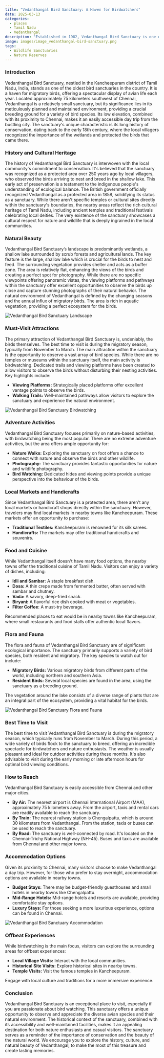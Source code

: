 ```yaml
---
title: "Vedanthangal Bird Sanctuary: A Haven for Birdwatchers"
date: 2025-03-13
categories:
  - places
  - Tamil Nadu
  - Vedanthangal
description: "Established in 1982, Vedanthangal Bird Sanctuary is one of the oldest bird sanctuaries in India. Located near the town of Vedanthangal in Anantapuram district, Tamil Nadu, this sanctuary is a paradise for birdwatchers and home to diverse avian species including migratory birds that visit during winter."
image: images/image_vedanthangal-bird-sanctuary.png
tags: 
  - Wildlife Sanctuaries
  - Nature Reserves
---
```



### **Introduction**

Vedanthangal Bird Sanctuary, nestled in the Kancheepuram district of Tamil Nadu, India, stands as one of the oldest bird sanctuaries in the country.  It is a haven for migratory birds, offering a spectacular display of avian life each year. Located approximately 75 kilometers southwest of Chennai, Vedanthangal is a relatively small sanctuary, but its significance lies in its meticulously planned and maintained environment, providing a crucial breeding ground for a variety of bird species. Its low elevation, combined with its proximity to Chennai, makes it an easily accessible day trip from the bustling city. The sanctuary's unique characteristic is its long history of conservation, dating back to the early 18th century, where the local villagers recognized the importance of the wetlands and protected the birds that came there.

### **History and Cultural Heritage**

The history of Vedanthangal Bird Sanctuary is interwoven with the local community's commitment to conservation. It's believed that the sanctuary was recognized as a protected area over 250 years ago by local villagers, who observed the birds arriving to nest and breed in the shallow lake. This early act of preservation is a testament to the indigenous people's understanding of ecological balance. The British government officially recognized Vedanthangal as a protected area in 1858, solidifying its status as a sanctuary.  While there aren't specific temples or cultural sites directly within the sanctuary's boundaries, the nearby areas reflect the rich cultural heritage of Tamil Nadu, including ancient temples and traditional festivals celebrating local deities. The very existence of the sanctuary showcases a cultural respect for nature and wildlife that is deeply ingrained in the local communities.

###  **Natural Beauty**

Vedanthangal Bird Sanctuary’s landscape is predominantly wetlands, a shallow lake surrounded by scrub forests and agricultural lands. The key feature is the large, shallow lake which is crucial for the birds to nest and feed.  The surrounding vegetation provides shelter and acts as a buffer zone. The area is relatively flat, enhancing the views of the birds and creating a perfect spot for photography. While there are no specific viewpoints offering panoramic vistas, the viewing platforms and pathways within the sanctuary offer excellent opportunities to observe the birds up close and capture stunning photographs of their natural behavior.  The natural environment of Vedanthangal is defined by the changing seasons and the annual influx of migratory birds. The area is rich in aquatic vegetation, providing a perfect ecosystem for the birds.

<img src="placeholder_image_Vedanthangal_landscape.jpg" alt="Vedanthangal Bird Sanctuary Landscape">

### **Must-Visit Attractions**

The primary attraction of Vedanthangal Bird Sanctuary is, undeniably, the birds themselves. The best time to visit is during the migratory season, typically from November to March. The main attraction within the sanctuary is the opportunity to observe a vast array of bird species.  While there are no temples or museums within the sanctuary itself, the main activity is birdwatching. Dedicated trails and viewing platforms have been created to allow visitors to observe the birds without disturbing their nesting activities.  Key highlights include:

*   **Viewing Platforms:** Strategically placed platforms offer excellent vantage points to observe the birds.
*   **Walking Trails:**  Well-maintained pathways allow visitors to explore the sanctuary and experience the natural environment.

<img src="placeholder_image_Vedanthangal_birdwatching.jpg" alt="Vedanthangal Bird Sanctuary Birdwatching">

### **Adventure Activities**

Vedanthangal Bird Sanctuary focuses primarily on nature-based activities, with birdwatching being the most popular. There are no extreme adventure activities, but the area offers ample opportunity for:

*   **Nature Walks:** Exploring the sanctuary on foot offers a chance to connect with nature and observe the birds and other wildlife.
*   **Photography:** The sanctuary provides fantastic opportunities for nature and wildlife photography.
*   **Bird Watching:** Dedicated hides and viewing points provide a unique perspective into the behaviour of the birds.

### **Local Markets and Handicrafts**

Since Vedanthangal Bird Sanctuary is a protected area, there aren't any local markets or handicraft shops directly within the sanctuary. However, travelers may find local markets in nearby towns like Kancheepuram. These markets offer an opportunity to purchase:

*   **Traditional Textiles:** Kancheepuram is renowned for its silk sarees.
*   **Handicrafts:** The markets may offer traditional handicrafts and souvenirs.

### **Food and Cuisine**

While Vedanthangal itself doesn't have many food options, the nearby towns offer the traditional cuisine of Tamil Nadu. Visitors can enjoy a variety of dishes, including:

*   **Idli and Sambar:** A staple breakfast dish.
*   **Dosa:** A thin crepe made from fermented batter, often served with sambar and chutney.
*   **Vada:** A savory, deep-fried snack.
*   **Biryani:** A flavorful rice dish cooked with meat or vegetables.
*   **Filter Coffee:** A must-try beverage.

Recommended places to eat would be in nearby towns like Kancheepuram, where small restaurants and food stalls offer authentic local flavors.

### **Flora and Fauna**

The flora and fauna of Vedanthangal Bird Sanctuary are of significant ecological importance. The sanctuary primarily supports a variety of bird species, both resident and migratory. The key species to watch out for include:

*   **Migratory Birds:** Various migratory birds from different parts of the world, including northern and southern Asia.
*   **Resident Birds:** Several local species are found in the area, using the sanctuary as a breeding ground.

The vegetation around the lake consists of a diverse range of plants that are an integral part of the ecosystem, providing a vital habitat for the birds.

<img src="placeholder_image_Vedanthangal_flora_fauna.jpg" alt="Vedanthangal Bird Sanctuary Flora and Fauna">

### **Best Time to Visit**

The best time to visit Vedanthangal Bird Sanctuary is during the migratory season, which typically runs from November to March. During this period, a wide variety of birds flock to the sanctuary to breed, offering an incredible spectacle for birdwatchers and nature enthusiasts. The weather is usually pleasant and ideal for outdoor activities during these months.  It's also advisable to visit during the early morning or late afternoon hours for optimal bird viewing conditions.

### **How to Reach**

Vedanthangal Bird Sanctuary is easily accessible from Chennai and other major cities.

*   **By Air:** The nearest airport is Chennai International Airport (MAA), approximately 75 kilometers away. From the airport, taxis and rental cars are readily available to reach the sanctuary.
*   **By Train:** The nearest railway station is Chengalpattu, which is around 30 kilometers from Vedanthangal.  From the station, taxis or buses can be used to reach the sanctuary.
*   **By Road:** The sanctuary is well-connected by road. It's located on the Chennai-Trichy National Highway (NH-45).  Buses and taxis are available from Chennai and other major towns.

### **Accommodation Options**

Given its proximity to Chennai, many visitors choose to make Vedanthangal a day trip. However, for those who prefer to stay overnight, accommodation options are available in nearby towns.

*   **Budget Stays:** There may be budget-friendly guesthouses and small hotels in nearby towns like Chengalpattu.
*   **Mid-Range Hotels:** Mid-range hotels and resorts are available, providing comfortable stay options.
*   **Luxury Stays:** For those seeking a more luxurious experience, options can be found in Chennai.

<img src="placeholder_image_Vedanthangal_accommodation.jpg" alt="Vedanthangal Bird Sanctuary Accommodation">

### **Offbeat Experiences**

While birdwatching is the main focus, visitors can explore the surrounding areas for offbeat experiences:

*   **Local Village Visits:** Interact with the local communities.
*   **Historical Site Visits:** Explore historical sites in nearby towns.
*   **Temple Visits:**  Visit the famous temples in Kancheepuram.

Engage with local culture and traditions for a more immersive experience.

### **Conclusion**

Vedanthangal Bird Sanctuary is an exceptional place to visit, especially if you are passionate about bird watching. This sanctuary offers a unique opportunity to observe and appreciate the diverse avian species and their natural environment. The historical context of the sanctuary, combined with its accessibility and well-maintained facilities, makes it an appealing destination for both nature enthusiasts and casual visitors.  The sanctuary serves as a reminder of the importance of conservation and the beauty of the natural world. We encourage you to explore the history, culture, and natural beauty of Vedanthangal, to make the most of this treasure and create lasting memories.


